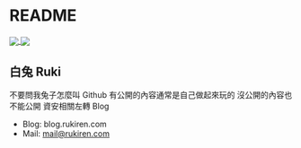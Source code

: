 # README

<a href="https://github.com/Rukiren/github-readme-stats">
  <img align="center" src="https://github-readme-stats.vercel.app/api?username=Rukiren&layout=compact&theme=vue-dark" />
</a>
<a href="https://github.com/Rukiren/convoychat">
  <img align="center" src="https://github-readme-stats.vercel.app/api/top-langs/?username=Rukiren&langs_count=3&theme=vue-dark&hide=javascript,html,css,vim_scipt" />
</a>


## 白兔 Ruki

不要問我兔子怎麼叫 
Github 有公開的內容通常是自己做起來玩的
沒公開的內容也不能公開
資安相關左轉 Blog


- Blog: blog.rukiren.com
- Mail: mail@rukiren.com
